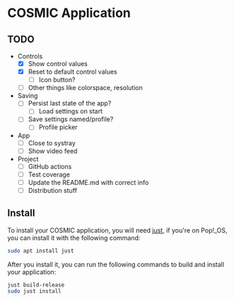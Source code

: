 # COSMIC Application

## TODO
- Controls
    - [x] Show control values
    - [x] Reset to default control values
        - [ ] Icon button?
    - [ ] Other things like colorspace, resolution
- Saving
    - [ ] Persist last state of the app?
        - [ ] Load settings on start
    - [ ] Save settings named/profile?
        - [ ] Profile picker
- App
    - [ ] Close to systray
    - [ ] Show video feed
- Project
    - [ ] GitHub actions
    - [ ] Test coverage
    - [ ] Update the README.md with correct info
    - [ ] Distribution stuff

## Install

To install your COSMIC application, you will need [just](https://github.com/casey/just), if you're on Pop!\_OS, you can install it with the following command:

```sh
sudo apt install just
```

After you install it, you can run the following commands to build and install your application:

```sh
just build-release
sudo just install
```
